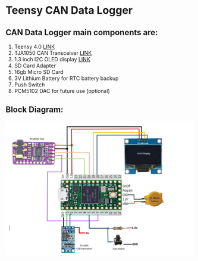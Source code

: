 # Teensy CAN Data Logger

## CAN Data Logger main components are:
1. Teensy 4.0 [LINK](https://www.pjrc.com/store/teensy40.html)
2. TJA1050 CAN Transceiver [LINK](https://www.amazon.com/KNACRO-TJA1050-controller-interface-module/dp/B01FX3ROZM)
3. 1.3 inch I2C OLED display [LINK](https://robocraze.com/1-3inch-oled)
4. SD Card Adapter
5. 16gb Micro SD Card
6. 3V Lithium Battery for RTC battery backup
7. Push Switch
8. PCM5102 DAC for future use (optional)

## **Block Diagram:**

![alt text](https://github.com/niladridmgit/TeensyCanDataLogger/blob/main/images/BlockDiagram.JPG)
